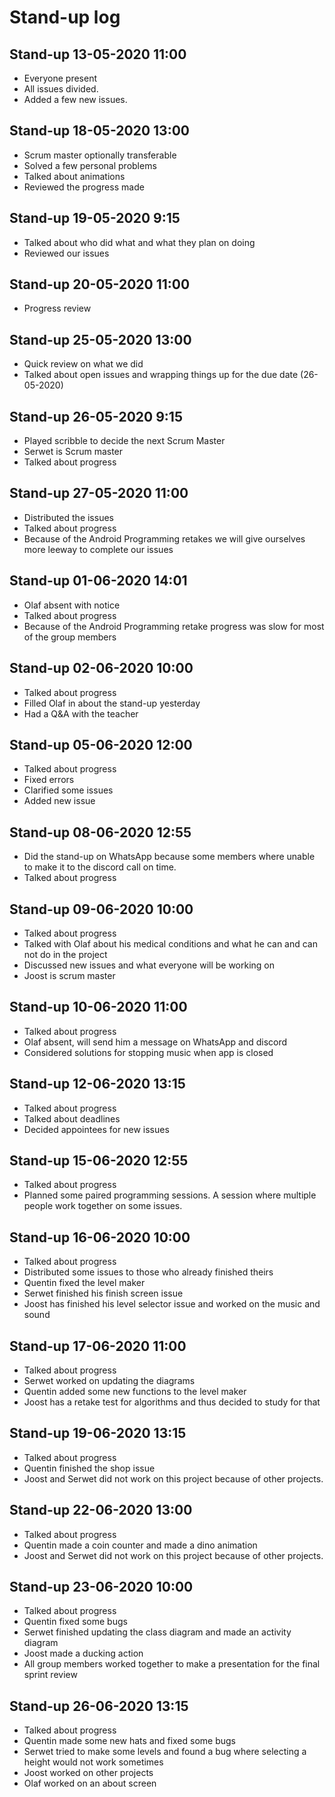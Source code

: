 # Stand-up log

## Stand-up 13-05-2020 11:00
- Everyone present
- All issues divided.
- Added a few new issues.

## Stand-up 18-05-2020 13:00
- Scrum master optionally transferable
- Solved a few personal problems
- Talked about animations
- Reviewed the progress made

## Stand-up 19-05-2020 9:15
- Talked about who did what and what they plan on doing
- Reviewed our issues

## Stand-up 20-05-2020 11:00
- Progress review

## Stand-up 25-05-2020 13:00
- Quick review on what we did
- Talked about open issues and wrapping things up for the due date (26-05-2020)

## Stand-up 26-05-2020 9:15
- Played scribble to decide the next Scrum Master
- Serwet is Scrum master
- Talked about progress

## Stand-up 27-05-2020 11:00
- Distributed the issues
- Talked about progress
- Because of the Android Programming retakes we will give ourselves more leeway to complete our issues

## Stand-up 01-06-2020 14:01
- Olaf absent with notice
- Talked about progress
- Because of the Android Programming retake progress was slow for most of the group members

## Stand-up 02-06-2020 10:00
- Talked about progress
- Filled Olaf in about the stand-up yesterday
- Had a Q&A with the teacher

## Stand-up 05-06-2020 12:00
- Talked about progress
- Fixed errors
- Clarified some issues
- Added new issue

## Stand-up 08-06-2020 12:55
- Did the stand-up on WhatsApp because some members where unable to make it to the discord call on time.
- Talked about progress

## Stand-up 09-06-2020 10:00
- Talked about progress
- Talked with Olaf about his medical conditions and what he can and can not do in the project
- Discussed new issues and what everyone will be working on
- Joost is scrum master

## Stand-up 10-06-2020 11:00
- Talked about progress
- Olaf absent, will send him a message on WhatsApp and discord
- Considered solutions for stopping music when app is closed

## Stand-up 12-06-2020 13:15
- Talked about progress
- Talked about deadlines
- Decided appointees for new issues

## Stand-up 15-06-2020 12:55
- Talked about progress
- Planned some paired programming sessions. A session where multiple people work together on some issues.

## Stand-up 16-06-2020 10:00
- Talked about progress
- Distributed some issues to those who already finished theirs
- Quentin fixed the level maker
- Serwet finished his finish screen issue
- Joost has finished his level selector issue and worked on the music and sound

## Stand-up 17-06-2020 11:00
- Talked about progress
- Serwet worked on updating the diagrams
- Quentin added some new functions to the level maker
- Joost has a retake test for algorithms and thus decided to study for that

## Stand-up 19-06-2020 13:15
- Talked about progress
- Quentin finished the shop issue
- Joost and Serwet did not work on this project because of other projects.

## Stand-up 22-06-2020 13:00
- Talked about progress
- Quentin made a coin counter and made a dino animation
- Joost and Serwet did not work on this project because of other projects.

## Stand-up 23-06-2020 10:00
- Talked about progress
- Quentin fixed some bugs
- Serwet finished updating the class diagram and made an activity diagram
- Joost made a ducking action
- All group members worked together to make a presentation for the final sprint review

## Stand-up 26-06-2020 13:15
- Talked about progress
- Quentin made some new hats and fixed some bugs
- Serwet tried to make some levels and found a bug where selecting a height would not work sometimes
- Joost worked on other projects
- Olaf worked on an about screen
